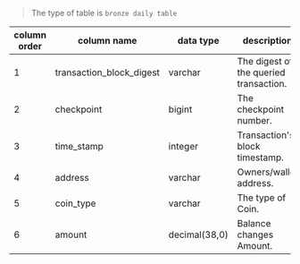 > The type of table is `bronze daily table` 

| column order | column name              | data type     | description                            | is_unique_key |
| ------------ | ------------------------ | ------------- | -------------------------------------- | ------------- |
| 1            | transaction_block_digest | varchar       | The digest of the queried transaction. | Y             |
| 2            | checkpoint               | bigint        | The checkpoint number.                 | Y             |
| 3            | time_stamp               | integer       | Transaction's block timestamp.         |               |
| 4            | address                  | varchar       | Owners/wallet address.                 | Y             |
| 5            | coin_type                | varchar       | The type of Coin.                      | Y             |
| 6            | amount                   | decimal(38,0) | Balance changes Amount.                |
